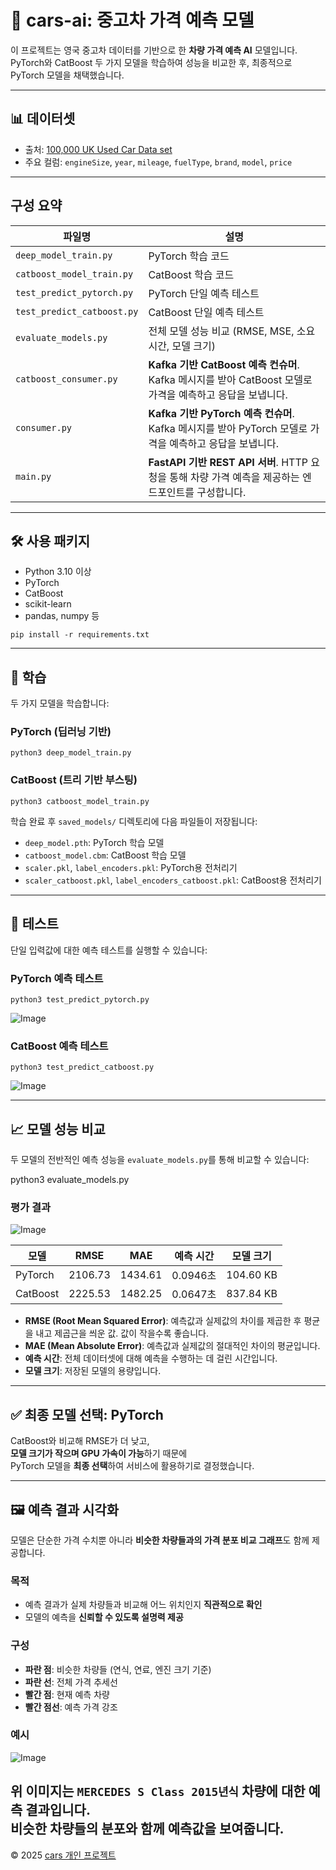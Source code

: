 # 🚗 cars-ai: 중고차 가격 예측 모델

이 프로젝트는 영국 중고차 데이터를 기반으로 한 **차량 가격 예측 AI** 모델입니다.  
PyTorch와 CatBoost 두 가지 모델을 학습하여 성능을 비교한 후, 최종적으로 PyTorch 모델을 채택했습니다.

---

## 📊 데이터셋

- 출처: [100,000 UK Used Car Data set](https://www.kaggle.com/datasets/adityadesai13/used-car-dataset-ford-and-mercedes/data)
- 주요 컬럼: `engineSize`, `year`, `mileage`, `fuelType`, `brand`, `model`, `price`

---
## 구성 요약

| 파일명 | 설명                                                                          |
|--------|-----------------------------------------------------------------------------|
| `deep_model_train.py` | PyTorch 학습 코드                                                               |
| `catboost_model_train.py` | CatBoost 학습 코드                                                              |
| `test_predict_pytorch.py` | PyTorch 단일 예측 테스트                                                           |
| `test_predict_catboost.py` | CatBoost 단일 예측 테스트                                                          |
| `evaluate_models.py` | 전체 모델 성능 비교 (RMSE, MSE, 소요 시간, 모델 크기)                                       |
| `catboost_consumer.py` | **Kafka 기반 CatBoost 예측 컨슈머**. Kafka 메시지를 받아 CatBoost 모델로 가격을 예측하고 응답을 보냅니다. |
| `consumer.py`          | **Kafka 기반 PyTorch 예측 컨슈머**. Kafka 메시지를 받아 PyTorch 모델로 가격을 예측하고 응답을 보냅니다.   |
| `main.py`              | **FastAPI 기반 REST API 서버**. HTTP 요청을 통해 차량 가격 예측을 제공하는 엔드포인트를 구성합니다.        |
---
## 🛠 사용 패키지

- Python 3.10 이상  
- PyTorch  
- CatBoost  
- scikit-learn  
- pandas, numpy 등
```
pip install -r requirements.txt
```
---

## 🧠 학습

두 가지 모델을 학습합니다:

### PyTorch (딥러닝 기반)
```
python3 deep_model_train.py
```


### CatBoost (트리 기반 부스팅)
```
python3 catboost_model_train.py
```
학습 완료 후 `saved_models/` 디렉토리에 다음 파일들이 저장됩니다:

- `deep_model.pth`: PyTorch 학습 모델  
- `catboost_model.cbm`: CatBoost 학습 모델  
- `scaler.pkl`, `label_encoders.pkl`: PyTorch용 전처리기  
- `scaler_catboost.pkl`, `label_encoders_catboost.pkl`: CatBoost용 전처리기

---

## 🧪 테스트

단일 입력값에 대한 예측 테스트를 실행할 수 있습니다:

### PyTorch 예측 테스트
```
python3 test_predict_pytorch.py
```
![Image](https://github.com/user-attachments/assets/9abd145b-c913-42a8-86bf-79c5f9c80e32)
### CatBoost 예측 테스트
```
python3 test_predict_catboost.py
```
![Image](https://github.com/user-attachments/assets/2b8c68aa-0bfd-4869-800b-e7a2034bb1d7)

---

## 📈 모델 성능 비교

두 모델의 전반적인 예측 성능을 `evaluate_models.py`를 통해 비교할 수 있습니다:

python3 evaluate_models.py

### 평가 결과
![Image](https://github.com/user-attachments/assets/3d6a4d3f-f2d2-4c29-be74-b99f6430cea5)

| 모델     | RMSE    | MAE     | 예측 시간   | 모델 크기     |
|----------|---------|---------|---------|----------------|
| PyTorch  | 2106.73 | 1434.61 | 0.0946초 | 104.60 KB      |
| CatBoost | 2225.53 | 1482.25 | 0.0647초 | 837.84 KB      |

- **RMSE (Root Mean Squared Error)**: 예측값과 실제값의 차이를 제곱한 후 평균을 내고 제곱근을 씌운 값. 값이 작을수록 좋습니다.  
- **MAE (Mean Absolute Error)**: 예측값과 실제값의 절대적인 차이의 평균입니다.  
- **예측 시간**: 전체 데이터셋에 대해 예측을 수행하는 데 걸린 시간입니다.  
- **모델 크기**: 저장된 모델의 용량입니다.

---

## ✅ 최종 모델 선택: PyTorch
CatBoost와 비교해 RMSE가 더 낮고,  
**모델 크기가 작으며 GPU 가속이 가능**하기 때문에  
PyTorch 모델을 **최종 선택**하여 서비스에 활용하기로 결정했습니다.

---
## 🖼️ 예측 결과 시각화

모델은 단순한 가격 수치뿐 아니라 **비슷한 차량들과의 가격 분포 비교 그래프**도 함께 제공합니다.

### 목적
- 예측 결과가 실제 차량들과 비교해 어느 위치인지 **직관적으로 확인**
- 모델의 예측을 **신뢰할 수 있도록 설명력 제공**

### 구성
- **파란 점**: 비슷한 차량들 (연식, 연료, 엔진 크기 기준)
- **파란 선**: 전체 가격 추세선
- **빨간 점**: 현재 예측 차량
- **빨간 점선**: 예측 가격 강조

### 예시
![Image](https://github.com/user-attachments/assets/68603e3a-e512-480c-8fad-bf3598ba30d9)

위 이미지는 `MERCEDES S Class 2015년식` 차량에 대한 예측 결과입니다.  
비슷한 차량들의 분포와 함께 예측값을 보여줍니다.
---

© 2025 [cars 개인 프로젝트](https://cars.joon-develop.com/)